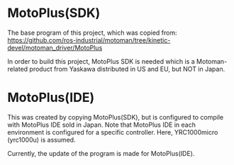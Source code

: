 # MotoPlus(SDK)

The base program of this project, which was copied from:
https://github.com/ros-industrial/motoman/tree/kinetic-devel/motoman_driver/MotoPlus

In order to build this project, MotoPlus SDK is needed which is a Motoman-related product from Yaskawa distributed in US and EU, but NOT in Japan.


# MotoPlus(IDE)

This was created by copying MotoPlus(SDK), but is configured to compile with MotoPlus IDE sold in Japan.
Note that MotoPlus IDE in each environment is configured for a specific controller.
Here, YRC1000micro (yrc1000u) is assumed.

Currently, the update of the program is made for MotoPlus(IDE).

